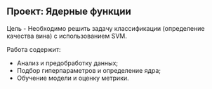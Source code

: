 ## Проект: Ядерные функции

Цель - Необходимо решить задачу классификации (определение качества вина) с использованием SVM.

Работа содержит:
- Анализ и предобработку данных;
- Подбор гиперпараметров и определение ядра;
- Обучение модели и оценку метрики.
